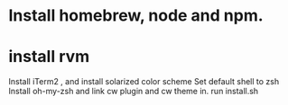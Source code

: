 # Install homebrew, node and npm.
# install rvm
Install iTerm2 , and install solarized color scheme
Set default shell to zsh
Install oh-my-zsh and link cw plugin and cw theme in.
run install.sh

